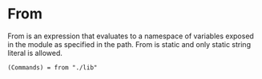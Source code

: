 # From

From is an expression that evaluates to a namespace of variables exposed in the module as specified in the path. From is static and only static string literal is allowed.

```stick
(Commands) = from "./lib"
```
